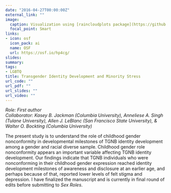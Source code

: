 ```yaml
---
date: "2016-04-27T00:00:00Z"
external_link: ""
image:
  caption: Visualization using [raincloudplots package](https://github.com/RainCloudPlots/RainCloudPlots)
  focal_point: Smart
links:
- icon: osf
  icon_pack: ai
  name: OSF
  url: https://osf.io/hp4cg/
slides: 
summary: 
tags:
- LGBTQ
title: Transgender Identity Development and Minority Stress
url_code: ""
url_pdf: ""
url_slides: ""
url_video: ""
---
```


<i>Role: First author<br/>
Collaborator: Kasey B. Jackman (Columbia University), Anneliese A. Singh (Tulane University), Allen J. LeBlanc (San Francisco State University), & Walter O. Bockting (Columbia University)</i>

The present study is to understand the role of childhood gender nonconformity in developmental milestones of TGNB identity development among a gender and racial diverse sample. Childhood gender role nonconformity appears an important variable affecting TGNB identity development. Our findings indicate that TGNB individuals who were nonconforming in their childhood gender expression reached identity development milestones of awareness and disclosure at an earlier age, and perhaps because of that, reported lower levels of felt stigma and depression. I have finalized the manuscript and is currently in final round of edits before submitting to <i>Sex Roles</i>.
